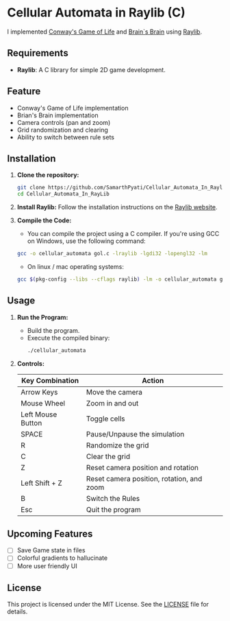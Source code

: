 # Cellular Automata in Raylib (C)

I implemented [Conway's Game of Life](https://en.wikipedia.org/wiki/Conway%27s_Game_of_Life) and [Brain`s Brain](https://en.wikipedia.org/wiki/Brian%27s_Brain) using [Raylib](https://github.com/raysan5/raylib).

## Requirements

- **Raylib**: A C library for simple 2D game development.

## Feature

- Conway's Game of Life implementation
- Brian's Brain implementation
- Camera controls (pan and zoom)
- Grid randomization and clearing
- Ability to switch between rule sets

## Installation

1. **Clone the repository:**
   ```bash
   git clone https://github.com/SamarthPyati/Cellular_Automata_In_Raylib.git
   cd Cellular_Automata_In_RayLib
   ```

2. **Install Raylib:**
   Follow the installation instructions on the [Raylib website](https://www.raylib.com/).

3. **Compile the Code:**
   - You can compile the project using a C compiler. If you're using GCC on Windows, use the following command:
   ```bash
   gcc -o cellular_automata gol.c -lraylib -lgdi32 -lopengl32 -lm
   ```

   - On linux / mac operating systems: 
    ```bash
   gcc $(pkg-config --libs --cflags raylib) -lm -o cellular_automata gol.c 
   ```  

## Usage

1. **Run the Program:**
   - Build the program.
   - Execute the compiled binary:
     ```bash
     ./cellular_automata
     ```

2. **Controls:**

   | Key Combination | Action |
   |-----------------|--------|
   | Arrow Keys      | Move the camera |
   | Mouse Wheel     | Zoom in and out |
   | Left Mouse Button | Toggle cells |
   | SPACE           | Pause/Unpause the simulation |
   | R               | Randomize the grid |
   | C               | Clear the grid |
   | Z               | Reset camera position and rotation |
   | Left Shift + Z  | Reset camera position, rotation, and zoom |
   | B               | Switch the Rules   |
   | Esc             | Quit the program | 

## Upcoming Features

- [ ] Save Game state in files
- [ ] Colorful gradients to hallucinate
- [ ] More user friendly UI

## License

This project is licensed under the MIT License. See the [LICENSE](LICENSE) file for details.

